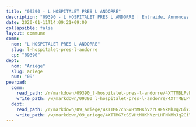 ```yaml
---
title: "09390 - L HOSPITALET PRES L ANDORRE"
description: "09390 - L HOSPITALET PRES L ANDORRE | Entraide, Annonces, Initiatives"
date: 2020-01-11T14:09:21+09:00
collapsible: false
layout: commune
comm:
  nom: "L HOSPITALET PRES L ANDORRE"
  slug: l-hospitalet-pres-l-andorre
  cp: "09390"
dept:
  nom: "Ariège"
  slug: ariege
  num: "09"
peerpad:
  comm:
    read_path: /r/markdown/09390_l-hospitalet-pres-l-andorre/4XTTMBLPvPjNqbdDYoePhDHeyNL3xJYfGwKUxiCgJdoNbRXvN
    write_path: /w/markdown/09390_l-hospitalet-pres-l-andorre/4XTTMBLPvPjNqbdDYoePhDHeyNL3xJYfGwKUxiCgJdoNbRXvN-K3TgTpmL71DQswK1DC1aie4W6Tw4wmgDLDKvTLaKUw1FjgZAh4Y2vdVNVCWFTRu7xxUgL6YyeEhKdeagJxAvWoPPE3LAmZFRg4Yy5M2jmcsjSkb5cLTmb9RUPbAek6BNhmuBksc2
  dept:
    read_path: /r/markdown/09_ariege/4XTTMG7cSSVHtMHKhVzrLHFNkMhJq2GiY37tW1RLaySvmC5m7
    write_path: /w/markdown/09_ariege/4XTTMG7cSSVHtMHKhVzrLHFNkMhJq2GiY37tW1RLaySvmC5m7-K3TgTss1C8HjViVkpwivQX7MahnqC11ekSJQuYEnrMDTmDE1FfJsoB9BatqQw5xZL2YVE8soFWdt5YbjPCiw8Nef7nnDAgssxyMxh5u11RAcuqPo3TLSQutK9TFNiNP3xhEoTkkD
---
```


